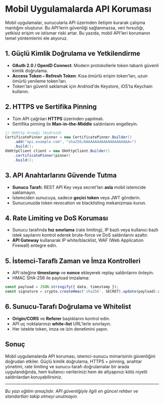# Mobil Uygulamalarda API Koruması

Mobil uygulamalar, sunucularla API üzerinden iletişim kurarak çalışma mantığını oluşturur. Bu API'lerin güvenliği sağlanmazsa, veri hırsızlığı, yetkisiz erişim ve istismar riski artar. Bu yazıda, mobil API'leri korumanın temel yöntemlerini ele alıyoruz.

## 1. Güçlü Kimlik Doğrulama ve Yetkilendirme

- **OAuth 2.0 / OpenID Connect**: Modern protokollerle token tabanlı güvenli kimlik doğrulama.
- **Access Token – Refresh Token**: Kısa ömürlü erişim token'ları, uzun ömürlü yenileme token'ları.
- Token'ları güvenli saklamak için Android'de Keystore, iOS'ta Keychain kullanın.

## 2. HTTPS ve Sertifika Pinning

- Tüm API çağrıları **HTTPS** üzerinden yapılmalı.
- Sertifika pinning ile **Man-in-the-Middle** saldırılarını engelleyin.

```java
// OkHttp örneği (Android)
CertificatePinner pinner = new CertificatePinner.Builder()
    .add("api.example.com", "sha256/AAAAAAAAAAAAAAAAAAAAA=")
    .build();
OkHttpClient client = new OkHttpClient.Builder()
    .certificatePinner(pinner)
    .build();
```

## 3. API Anahtarlarını Güvende Tutma

- **Sunucu Tarafı**: REST API Key veya secret'ları **asla** mobil istemcide saklamayın.
- İstemciden sunucuya, sadece **geçici token** veya JWT gönderin.
- Sunucunuzda token revocation ve blacklisting mekanizması kurun.

## 4. Rate Limiting ve DoS Koruması

- Sunucu tarafında **hız sınırlama** (rate limiting), IP bazlı veya kullanıcı bazlı istek sayılarını kontrol ederek brute-force ve DoS saldırılarını azaltır.
- **API Gateway** kullanarak IP white/blacklist, WAF (Web Application Firewall) entegre edin.

## 5. İstemci-Taraflı Zaman ve İmza Kontrolleri

- API isteğine **timestamp** ve **nonce** ekleyerek replay saldırılarını önleyin.
- HMAC SHA-256 ile payload imzalama:
  
```javascript
const payload = JSON.stringify({ data, timestamp });
const signature = crypto.createHmac('sha256', SECRET).update(payload).digest('hex');
```

## 6. Sunucu-Tarafı Doğrulama ve Whitelist

- **Origin/CORS** ve **Referer** başlıklarını kontrol edin.
- API uç noktalarınızı **white-list** URL'lerle sınırlayın.
- Her istekte token, imza ve izin denetimini yapın.

## Sonuç

Mobil uygulamalarda API koruması, istemci-sunucu mimarisinin güvenliğini doğrudan etkiler. Güçlü kimlik doğrulama, HTTPS + pinning, anahtar yönetimi, rate limiting ve sunucu-tarafı doğrulamalar bir arada uygulandığında, hem kullanıcı verilerinizi hem de altyapınızı kötü niyetli saldırılardan koruyabilirsiniz.

---

*Bu yazı eğitim amaçlıdır. API güvenliğiyle ilgili en güncel rehber ve standartları takip etmeyi unutmayın.* 